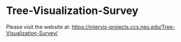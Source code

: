 # Tree-Visualization-Survey

Please visit the website at: https://intervis-projects.ccs.neu.edu/Tree-Visualization-Survey/
